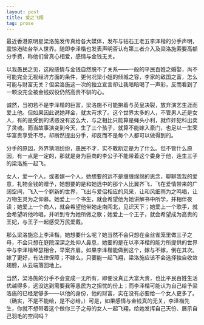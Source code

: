 ```yaml
---
layout: post
title: 爱之飞翔
tag: prose
---
```


最近香港原明星梁洛施发传真给各大媒体，发布与钻石王老五李泽楷的分手声明，震惊港陆台华人世界。随即李泽楷也发表声明否认有第三者介入及梁洛施索要高额分手费，称他们曾真心相爱，感情与金钱无关。

以我愚民之见，这段感情与金钱自然脱不了关系――一般的平民百姓之婚娶，尚不可能完全无视经济方面的条件，更何况梁小姐的倾城之容，李家的敌国之富，怎么可能与财富无关？但梁洛施这一次的独立宣言却让我暗暗喝了一声彩，反而看到了一颗没完全被金钱奴役仍然高贵不驯的心。

诚然，当初若不是李泽楷的巨富，梁洛施不可能拚着与英皇决裂，放弃演艺生涯而爱上他。但如果因此说她拜金，就太苛求了。这个世界太多的人，不管男人还是女人，有的是受到的诱惑没有这么大，与之相比只能算是蝇头小利，就作奸犯科出卖了灵魂。而当故事演变到今天，生了三个孩子，就算不能嫁入豪门，也足以一生荣华富贵享受不尽，却断然提出分手，却反而不是每个人都可以做得到的。

分手的原因，外界猜测纷纷，愚民不才，实不敢断定是为了什么。但不管什么原因，有一点是一定的，那就是身为巨商的李公子不能带着这个委身于他，连生三子的梁洛施一起飞。

女人，爱一个人，或者嫁一个人，她想要的远不是缠缠绵绵的思念，聊聊我我的爱意，礼物金钱的赠予，她想要的是和她选中的那个人比翼齐飞，飞在爱情带来的广阔空间，飞入一个崭新的世界，飞出与爱侣相应的风采，让和风细雨为之鸣唱，让万物生灵为之仰慕。她爱上一个书生，就会希望他为她讲解书中所学，并相伴夜读；她爱上一个商人，就会希望他带她走南闯北，见识天下；她爱上一个歌手，就会希望听他吟唱，并听到专为她所做之歌；她爱上一个王子，就会希望成为高贵的王妃，与王子一起感受万民爱戴。

那么梁洛施恋上李泽楷，她想要什么呢？她当然不会只想在金丝雀笼里做三子之母，不会只想在庭院深深之处仰人鼻息，她要的是在以李泽楷的能力所提供的世界中与李泽楷琴瑟相合，举案齐眉。如果李泽楷能做到这个，嫁与不嫁，倒在其次。嫁了更好，有法律保障；不嫁么，只要能一起飞翔，梁洛施应该不会选择独自收敛翅膀，从云端落回地上。

当然，梁洛施的分手不会变成一无所有，即便没真正大富大贵，也比平民百姓生活优越得多，远没达到需要我等愚民为之担忧的份上；而李泽楷可能认为自己给予梁洛施的已经足够多――以他的身份，他的财富，实在没有必要给一个女人更多了。（确实，不是不能给，是不必给。）可是，如果感情与金钱真的无关，李泽楷先生，你就不想带着这个做你三子之母的女人一起飞翔，给她发挥自己天份、展示自己羽毛的空间吗？